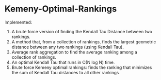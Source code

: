 # Kemeny-Optimal-Rankings
Implemented:
1) A brute force version of finding the Kendall Tau Distance between two rankings.
2) A method that, from a collection of rankings, finds the largest geometric distance between any two rankings (using Kendall Tau).
3) Average rank aggregation to find the average ranking among a collection of rankings.
4) An optimal Kendall Tau that runs in O(N log N) time.
5) Brute force Kemeny optimal rankings: finds the ranking that minimizes the sum of Kendall Tau distances to all other rankings
